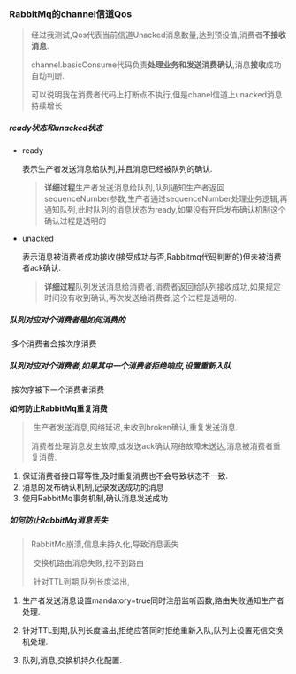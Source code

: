 ### RabbitMq的channel信道Qos

> 经过我测试,Qos代表当前信道Unacked消息数量,达到预设值,消费者**不接收消息**.
>
> channel.basicConsume代码负责**处理业务和发送消费确认**,消息**接收**成功自动判断.
>
> 可以说明我在消费者代码上打断点不执行,但是chanel信道上unacked消息持续增长

##### ready状态和unacked状态

- ready 

  表示生产者发送消息给队列,并且消息已经被队列的确认.

  > **详细过程**生产者发送消息给队列,队列通知生产者返回sequenceNumber参数,生产者通过sequenceNumber处理业务逻辑,再通知队列,此时队列的消息状态为ready,如果没有开启发布确认机制这个确认过程是透明的

- unacked

  表示消息被消费者成功接收(接受成功与否,Rabbitmq代码判断的)但未被消费者ack确认.

  > **详细过程**队列发送消息给消费者,消费者返回给队列接收成功,如果规定时间没有收到确认,再次发送给消费者,这个过程是透明的.

##### 队列对应对个消费者是如何消费的

​	多个消费者会按次序消费

##### 队列对应对个消费者,如果其中一个消费者拒绝响应,设置重新入队

​	按次序被下一个消费者消费

**如何防止RabbitMq重复消费**

> ​	生产者发送消息,网络延迟,未收到broken确认,重复发送消息.
>
> ​	消费者处理消息发生故障,或发送ack确认网络故障未送达,消息被消费者重复消费.

1. 保证消费者接口幂等性,及时重复消费也不会导致状态不一致.
2. 消息的发布确认机制,记录发送成功的消息
3. 使用RabbitMq事务机制,确认消息发送成功

#####  如何防止RabbitMq消息丢失

>    RabbitMq崩溃,信息未持久化,导致消息丢失
>
> ​	交换机路由消息失败,找不到路由
>
> ​	针对TTL到期,队列长度溢出,

1. 生产者发送消息设置mandatory=true同时注册监听函数,路由失败通知生产者处理.

2. 针对TTL到期,队列长度溢出,拒绝应答同时拒绝重新入队,队列上设置死信交换机处理.
3. 队列,消息,交换机持久化配置.